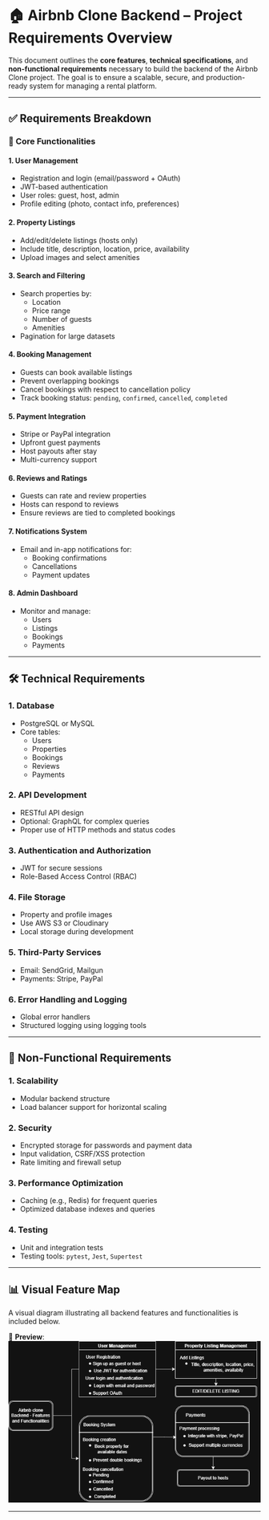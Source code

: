 # 🏠 Airbnb Clone Backend – Project Requirements Overview

This document outlines the **core features**, **technical specifications**, and **non-functional requirements** necessary to build the backend of the Airbnb Clone project. The goal is to ensure a scalable, secure, and production-ready system for managing a rental platform.

---

## ✅ Requirements Breakdown

### 🔑 Core Functionalities

#### 1. User Management

- Registration and login (email/password + OAuth)
- JWT-based authentication
- User roles: guest, host, admin
- Profile editing (photo, contact info, preferences)

#### 2. Property Listings

- Add/edit/delete listings (hosts only)
- Include title, description, location, price, availability
- Upload images and select amenities

#### 3. Search and Filtering

- Search properties by:
  - Location
  - Price range
  - Number of guests
  - Amenities
- Pagination for large datasets

#### 4. Booking Management

- Guests can book available listings
- Prevent overlapping bookings
- Cancel bookings with respect to cancellation policy
- Track booking status: `pending`, `confirmed`, `cancelled`, `completed`

#### 5. Payment Integration

- Stripe or PayPal integration
- Upfront guest payments
- Host payouts after stay
- Multi-currency support

#### 6. Reviews and Ratings

- Guests can rate and review properties
- Hosts can respond to reviews
- Ensure reviews are tied to completed bookings

#### 7. Notifications System

- Email and in-app notifications for:
  - Booking confirmations
  - Cancellations
  - Payment updates

#### 8. Admin Dashboard

- Monitor and manage:
  - Users
  - Listings
  - Bookings
  - Payments

---

## 🛠️ Technical Requirements

### 1. Database

- PostgreSQL or MySQL
- Core tables:
  - Users
  - Properties
  - Bookings
  - Reviews
  - Payments

### 2. API Development

- RESTful API design
- Optional: GraphQL for complex queries
- Proper use of HTTP methods and status codes

### 3. Authentication and Authorization

- JWT for secure sessions
- Role-Based Access Control (RBAC)

### 4. File Storage

- Property and profile images
- Use AWS S3 or Cloudinary
- Local storage during development

### 5. Third-Party Services

- Email: SendGrid, Mailgun
- Payments: Stripe, PayPal

### 6. Error Handling and Logging

- Global error handlers
- Structured logging using logging tools

---

## 🚀 Non-Functional Requirements

### 1. Scalability

- Modular backend structure
- Load balancer support for horizontal scaling

### 2. Security

- Encrypted storage for passwords and payment data
- Input validation, CSRF/XSS protection
- Rate limiting and firewall setup

### 3. Performance Optimization

- Caching (e.g., Redis) for frequent queries
- Optimized database indexes and queries

### 4. Testing

- Unit and integration tests
- Testing tools: `pytest`, `Jest`, `Supertest`

---

## 📊 Visual Feature Map

A visual diagram illustrating all backend features and functionalities is included below.

📎 **Preview**:  
![Backend Features and Functionalities](./feature.png)

---

